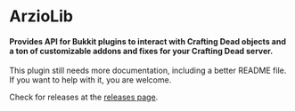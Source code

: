 # ArzioLib
#### Provides API for Bukkit plugins to interact with Crafting Dead objects and a ton of customizable addons and fixes for your Crafting Dead server.

This plugin still needs more documentation, including a better README file.
If you want to help with it, you are welcome.

Check for releases at the [releases page](https://github.com/Arzio/ArzioLib/releases).
